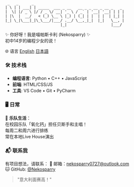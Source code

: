 ```
 _   _      _                                         
| \ | | ___| | _____  ___ _ __   __ _ _ __ _ __ _   _ 
|  \| |/ _ \ |/ / _ \/ __| '_ \ / _` | '__| '__| | | |
| |\  |  __/   < (_) \__ \ |_) | (_| | |  | |  | |_| |
|_| \_|\___|_|\_\___/|___/ .__/ \__,_|_|  |_|   \__, |
                         |_|                    |___/ 
```

✨ 你好呀！我是喵帕斯卡利 (Nekosparry) ✨  
初中14岁的编程少女的说！

🌐 语言
[English](README.md)  [日本語](README_JA.md)

### 🛠️ 技术栈
- **编程语言**: Python • C++ • JavaScript
- **前端**: HTML/CSS/JS
- **工具**: VS Code • Git • PyCharm

### 🖥 日常
🎤 **乐队生活**：  
在校园乐队「氧化钙」担任贝斯手和主唱！  
每周二和周六进行排练  
常在本地Live House演出

### 📬 联系我
有项目想法，请联系：
📧 邮箱：[nekosparry0727@outlook.com](mailto:nekosparry0727@outlook.com)  
🐱 GitHub: [@Nekosparry](https://github.com/HTML0727)

>"意大利面赛高！"
